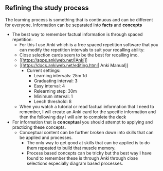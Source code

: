 ## Refining the study process
The learning process is something that is continuous and can be different for everyone. 
Information can be separated into **facts** and **concepts** 
- The best way to remember factual information is through spaced repetition:
	- For this I use Anki which is a free spaced repetition software that you can modify the repetition intervals to suit your recalling ability:
	- Close selection cards seem to be the best for recalling imo.
	- [[https://apps.ankiweb.net/|Anki]]
	- [[https://docs.ankiweb.net/editing.html| Anki Manual]]
		- Current settings:
			- Learning intervals: 25m 1d
			- Graduating interval: 3
			- Easy interval: 4
			- Relearning step: 30m
			- Minimum interval: 1
			- Leech threshold: 8
	- When you watch a tutorial or read factual information that I need to remember, I will create an Anki card for the specific information and then the following day I will aim to complete the deck 
- For information that is **conceptual** you should attempt to applying and practicing these concepts. 
	- Conceptual content can be further broken down into skills that can be applied and processes.
		- The only way to get good at skills that can be applied is to do them repeated to build that muscle memory.
		- Process based concepts can be tricky but the best way I have found to remember these is through Anki through close selections especially diagram based processes.

